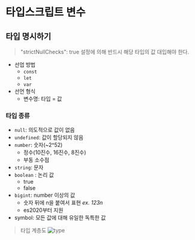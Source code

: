 # 타입스크립트 변수

## 타입 명시하기

> "strictNullChecks": true 설정에 의해 반드시 해당 타입의 값 대입해야 한다.

- 선업 방법
  - `const`
  - `let`
  - `var`
- 선언 형식
  - 변수명: 타입 = 값

### 타입 종류

- `null`: 의도적으로 값이 없음
- `undefined`: 값이 할당되지 않음
- `number`: 숫자(~2^52)
  - 정수(10진수, 16진수, 8진수)
  - 부동 소수점
- `string`: 문자
- `boolean` : 논리 값
  - true
  - false
- `bigint`: number 이상의 값
  - 숫자 뒤에 n을 붙여서 표현 _ex. 123n_
  - es2020부터 지원
- symbol: 모든 값에 대해 유일한 독특한 값

> 타입 계층도
> ![type](readme/type-type.png)
